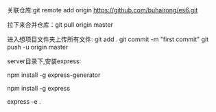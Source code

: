 关联仓库:git remote add origin https://github.com/buhairong/es6.git

拉下来合并仓库：git pull origin master

进入想项目文件夹上传所有文件:
git add .
git commit -m "first commit"
git push -u origin master

server目录下,安装express:

npm install -g express-generator 

npm install -g express 

express -e .
